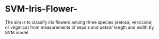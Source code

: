 # SVM-Iris-Flower-

The aim is to classify iris flowers among three species (setosa, versicolor, or virginica) from measurements of sepals and petals' length and width by SVM model 
